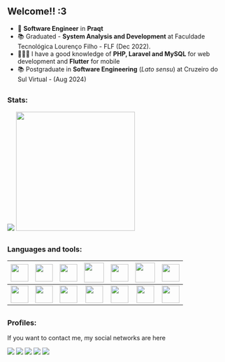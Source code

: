 ## Welcome!! :3

- 🔭 **Software Engineer** in **Praqt**
- 📚 Graduated - **System Analysis and Development** at Faculdade Tecnológica Lourenço Filho - FLF (Dec 2022).</li>
- 👩🏻‍💻 I have a good knowledge of **PHP, Laravel and MySQL** for web development and **Flutter** for mobile
- 📚 Postgraduate in **Software Engineering** (*Lato sensu*) at Cruzeiro do Sul Virtual - (Aug 2024)

##

### Stats:

<div style="display: inline;">
  <img src="https://github-readme-stats.vercel.app/api?username=AdryanneKelly&show_icons=true&theme=tokyonight" />
  <img width='272em' src="https://github-readme-stats.vercel.app/api/top-langs/?username=AdryanneKelly&langs_count=10&layout=compact&theme=tokyonight" />
</div>

##

### Languages and tools:

| <img width='40' heigth='40' src="https://avatars.githubusercontent.com/u/64450473?s=48&v=4" /> | <img width='40' heigth='40' src="https://cdn.jsdelivr.net/gh/devicons/devicon/icons/laravel/laravel-original.svg" /> | <img width='40' heigth='40' src="https://cdn.jsdelivr.net/gh/devicons/devicon/icons/mysql/mysql-original.svg" /> | <img width='45' heigth='45' src="https://cdn.jsdelivr.net/gh/devicons/devicon/icons/php/php-original.svg" /> | <img width='40' heigth='40' src="https://cdn.jsdelivr.net/gh/devicons/devicon/icons/flutter/flutter-original.svg" /> | <img width='45' heigth='45' src="https://cdn.jsdelivr.net/gh/devicons/devicon/icons/tailwindcss/tailwindcss-original.svg" /> | <img  width='40' heigth='40' src="https://cdn.jsdelivr.net/gh/devicons/devicon@latest/icons/vuejs/vuejs-original.svg" /> |
| :--------: | :------: | :-------: | :-------------: | :----: | :---: | :---: | 
| <img width='40' heigth='40' src="https://cdn.jsdelivr.net/gh/devicons/devicon/icons/javascript/javascript-plain.svg" /> | <img width='40' heigth='40' src="https://cdn.jsdelivr.net/gh/devicons/devicon/icons/bootstrap/bootstrap-original.svg" /> | <img width='40' heigth='40' src="https://cdn.jsdelivr.net/gh/devicons/devicon/icons/html5/html5-original.svg" /> | <img width='40' heigth='40' src="https://cdn.jsdelivr.net/gh/devicons/devicon/icons/css3/css3-original.svg" /> | <img width='40' heigth='40' src="https://cdn.jsdelivr.net/gh/devicons/devicon/icons/dart/dart-original.svg" /> | <img width='40' heigth='40' src="https://cdn.jsdelivr.net/gh/devicons/devicon@latest/icons/astro/astro-original.svg" /> | <img width='40' heigth='40' src="https://cdn.jsdelivr.net/gh/devicons/devicon@latest/icons/postgresql/postgresql-original.svg" /> |
          




<!-- <div style="display: inline;">
<img width='45' heigth='45' src="https://cdn.jsdelivr.net/gh/devicons/devicon/icons/javascript/javascript-plain.svg" />
<img width='45' heigth='45' src="https://cdn.jsdelivr.net/gh/devicons/devicon/icons/css3/css3-original.svg" />
<img width='45' heigth='45' src="https://cdn.jsdelivr.net/gh/devicons/devicon/icons/html5/html5-original.svg" />
<img width='45' heigth='45' src="https://cdn.jsdelivr.net/gh/devicons/devicon/icons/bootstrap/bootstrap-original.svg" />
<img width='45' heigth='45' src="https://cdn.jsdelivr.net/gh/devicons/devicon/icons/php/php-plain.svg" />
<img width='45' heigth='45' src="https://cdn.jsdelivr.net/gh/devicons/devicon/icons/mysql/mysql-original.svg" />
<img width='45' heigth='45' src="https://cdn.jsdelivr.net/gh/devicons/devicon/icons/laravel/laravel-plain-wordmark.svg" />  
</div>
-->

##

### Profiles:

If you want to contact me, my social networks are here

<a href="https://www.linkedin.com/in/adryanne-kelly/"><img src="https://img.shields.io/badge/linkedin-%230077B5.svg?style=for-the-badge&logo=linkedin&logoColor=white"/></a>
<a href="https://www.instagram.com/drysilva____/"><img src="https://img.shields.io/badge/Instagram-%23E4405F.svg?style=for-the-badge&logo=Instagram&logoColor=white"/></a>
<a href="https://dev.to/adryannekelly" ><img src="https://img.shields.io/badge/dev.to-0A0A0A?style=for-the-badge&logo=dev.to&logoColor=white"/></a>
<a href="https://medium.com/@adryannekelly.dev"><img src="https://img.shields.io/badge/Medium-12100E?style=for-the-badge&logo=medium&logoColor=white" /></a>
<a href="https://youtube.com/@ackalantysdev?si=sWmEAnEcNgqVz9yc"><img src="https://img.shields.io/badge/YouTube-%23FF0000.svg?style=for-the-badge&logo=YouTube&logoColor=white" /></a>

